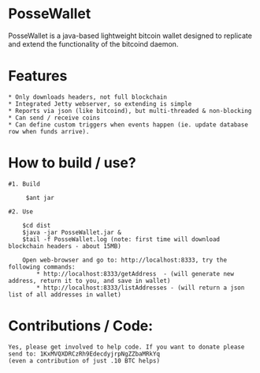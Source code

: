 PosseWallet
===========

PosseWallet is a java-based lightweight bitcoin wallet designed to replicate and extend the functionality of the bitcoind daemon. 


Features
========

    * Only downloads headers, not full blockchain
    * Integrated Jetty webserver, so extending is simple
    * Reports via json (like bitcoind), but multi-threaded & non-blocking
    * Can send / receive coins
    * Can define custom triggers when events happen (ie. update database row when funds arrive). 

How to build / use?
====================

    #1. Build

         $ant jar

    #2. Use

        $cd dist
        $java -jar PosseWallet.jar & 
        $tail -f PosseWallet.log (note: first time will download blockchain headers - about 15MB)

        Open web-browser and go to: http://localhost:8333, try the following commands:
            * http://localhost:8333/getAddress  - (will generate new address, return it to you, and save in wallet)
            * http://localhost:8333/listAddresses - (will return a json list of all addresses in wallet)


Contributions / Code:
=====================

    Yes, please get involved to help code. If you want to donate please send to: 1KxMVQXDRCzRh9EdecdyjrpNgZZbaMRkYq 
    (even a contribution of just .10 BTC helps)

